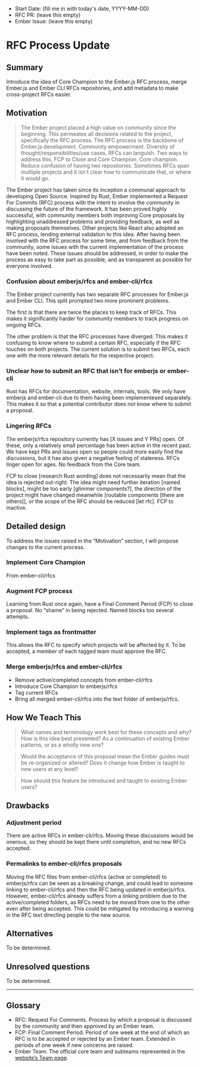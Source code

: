 - Start Date: (fill me in with today's date, YYYY-MM-DD)
- RFC PR: (leave this empty)
- Ember Issue: (leave this empty)

# RFC Process Update

## Summary


Introduce the idea of Core Champion to the Ember.js RFC process, merge Ember.js and Ember CLI RFCs repositories,
and add metadata to make cross-project RFCs easier.

## Motivation

> The Ember project placed a high value on community since the beginning.
> This permeates all decisions related to the project, specifically the RFC process.
> The RFC process is the backbone of Ember.js development.
> Community empowerment.
> Diversity of thought/responsibilities/use cases.
> RFCs can languish. Two ways to address this, FCP to Close and Core Champion.
> Core champion.
> Reduce confusion of having two repositories.
> Sometimes RFCs span multiple projects and it isn't clear how to communicate that, or where it would go.

The Ember project has taken since its inception a communal approach to developing Open Source.
Inspired by Rust, Ember implemented a Request For Commits (RFC) process with the intent to involve the community in discussing the future of the framework. It has been proved highly successful, with community members both improving Core proposals by highlighting unaddressed problems and providing feedback, as well as making proposals themselves. Other projects like React also adopted an RFC process, lending external validation to this idea.
After having been involved with the RFC process for some time, and from feedback from the community, some issues with the current implementation of the process have been noted. These issues should be addressed, in order to make the process as easy to take part as possible, and as transparent as possible for everyone involved.

### Confusion about emberjs/rfcs and ember-cli/rfcs

The Ember project currently has two separate RFC processes for Ember.js and Ember CLI.
This split prompted two more prominent problems.

The first is that there are twice the places to keep track of RFCs.
This makes it significantly harder for community members to track progress on ongoing RFCs.

The other problem is that the RFC processes have diverged.
This makes it confusing to know where to submit a certain RFC, especially if the RFC touches on both projects.
The current solution is to submit two RFCs, each one with the more relevant details for the respective project.

### Unclear how to submit an RFC that isn’t for emberjs or ember-cli

Rust has RFCs for documentation, website, internals, tools.
We only have emberjs and ember-cli due to them having been implementesed separately.
This makes it so that a potential contributor does not know where to submit a proposal.

### Lingering RFCs

The emberjs/rfcs repository currently has [X issues and Y PRs] open. Of these, only a relatively small percentage has been active in the recent past.
We have kept PRs and issues open so people could more easily find the discussions, but it has also given a negative feeling of staleness.
RFCs linger open for ages. No feedback from the Core team.

FCP to close [research Rust wording] does not necessarily mean that the idea is rejected out-right.
The idea might need further iteration [named blocks], might be too early [glimmer components?], the direction of the project might have changed meanwhile [routable components [there are others]], or the scope of the RFC should be reduced [let rfc].
FCP to inactive.

## Detailed design

To address the issues raised in the “Motivation” section, I will propose changes to the current process.

### Implement Core Champion

From ember-cli/rfcs

### Augment FCP process

Learning from Rust once again, have a Final Comment Period (FCP) to close a proposal.
No “shame” in being rejected. Named blocks too several attempts.


### Implement tags as frontmatter

This allows the RFC to specify which projects will be affected by it. To be accepted, a member of each tagged team must approve the RFC.

### Merge emberjs/rfcs and ember-cli/rfcs

- Remove active/completed concepts from ember-cli/rfcs
- Introduce Core Champion to emberjs/rfcs
- Tag current RFCs
- Bring all merged ember-cli/rfcs into the text folder of emberjs/rfcs.



## How We Teach This

> What names and terminology work best for these concepts and why? How is this
idea best presented? As a continuation of existing Ember patterns, or as a
wholly new one?

> Would the acceptance of this proposal mean the Ember guides must be
re-organized or altered? Does it change how Ember is taught to new users
at any level?

> How should this feature be introduced and taught to existing Ember
users?

## Drawbacks

### Adjustment period

There are active RFCs in ember-cli/rfcs. Moving these discussions would be onerous, so they should be kept there until completion, and no new RFCs accepted.

### Permalinks to ember-cli/rfcs proposals

Moving the RFC files from ember-cli/rfcs (active or completed) to emberjs/rfcs can be seen as a breaking change, and could lead to someone linking to ember-cli/rfcs and then the RFC being updated in emberjs/rfcs. However, ember-cli/rfcs already suffers from a linking problem due to the active/completed folders, as RFCs need to be moved from one to the other even after being accepted.
This could be mitigated by introducing a warning in the RFC text directing people to the new source.

## Alternatives

To be determined.

## Unresolved questions

To be determined.

----------

## Glossary

- RFC: Request For Comments. Process by which a proposal is discussed by the community and then approved by an Ember team.
- FCP: Final Comment Period. Period of one week at the end of which an RFC is to be accepted or rejected by an Ember team. Extended in periods of one week if new concerns are raised.
- Ember Team:  The official core team and subteams represented in the [website’s Team page](https://emberjs.com/team).
